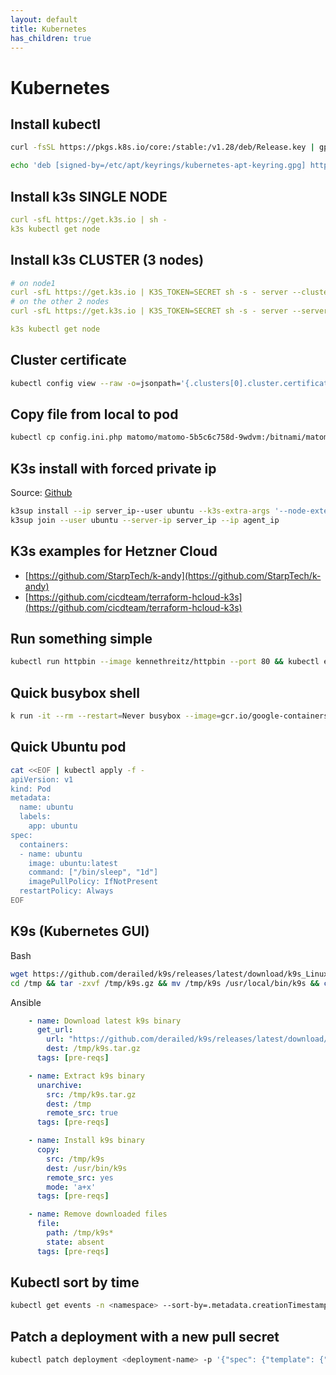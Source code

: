```yaml
---
layout: default
title: Kubernetes
has_children: true
---
```


# Kubernetes

## Install kubectl

```bash
curl -fsSL https://pkgs.k8s.io/core:/stable:/v1.28/deb/Release.key | gpg --dearmor -o /etc/apt/keyrings/kubernetes-apt-keyring.gpg

echo 'deb [signed-by=/etc/apt/keyrings/kubernetes-apt-keyring.gpg] https://pkgs.k8s.io/core:/stable:/v1.28/deb/ /' | tee /etc/apt/sources.list.d/kubernetes.list
```

## Install k3s SINGLE NODE

```yaml
curl -sfL https://get.k3s.io | sh -
k3s kubectl get node
```

## Install k3s CLUSTER (3 nodes)

```yaml
# on node1
curl -sfL https://get.k3s.io | K3S_TOKEN=SECRET sh -s - server --cluster-init
# on the other 2 nodes
curl -sfL https://get.k3s.io | K3S_TOKEN=SECRET sh -s - server --server https://<ip or hostname of server1>:6443

k3s kubectl get node
```

## Cluster certificate

```bash
kubectl config view --raw -o=jsonpath='{.clusters[0].cluster.certificate-authority-data}' | base64 --decode
```

## Copy file from local to pod

```bash
kubectl cp config.ini.php matomo/matomo-5b5c6c758d-9wdvm:/bitnami/matomo/config/config.ini.php
```

## K3s install with forced private ip

Source: [Github](https://github.com/alexellis/k3sup/issues/306#issuecomment-1059986048)

```bash
k3sup install --ip server_ip--user ubuntu --k3s-extra-args '--node-external-ip server_ip --node-ip server_ip'
k3sup join --user ubuntu --server-ip server_ip --ip agent_ip
```

## K3s examples for Hetzner Cloud

* [https://github.com/StarpTech/k-andy](https://github.com/StarpTech/k-andy)
* [https://github.com/cicdteam/terraform-hcloud-k3s](https://github.com/cicdteam/terraform-hcloud-k3s)

## Run something simple

```bash
kubectl run httpbin --image kennethreitz/httpbin --port 80 && kubectl expose pod httpbin --port 80
```

## Quick busybox shell

```bash
k run -it --rm --restart=Never busybox --image=gcr.io/google-containers/busybox sh
```

## Quick Ubuntu pod

```bash
cat <<EOF | kubectl apply -f -
apiVersion: v1
kind: Pod
metadata:
  name: ubuntu
  labels:
    app: ubuntu
spec:
  containers:
  - name: ubuntu
    image: ubuntu:latest
    command: ["/bin/sleep", "1d"]
    imagePullPolicy: IfNotPresent
  restartPolicy: Always
EOF
```

## K9s (Kubernetes GUI)

Bash

```bash
wget https://github.com/derailed/k9s/releases/latest/download/k9s_Linux_amd64.tar.gz -O /tmp/k9s.gz
cd /tmp && tar -zxvf /tmp/k9s.gz && mv /tmp/k9s /usr/local/bin/k9s && chmod +x /usr/local/bin/k9s
```

Ansible

```yaml
    - name: Download latest k9s binary
      get_url:
        url: "https://github.com/derailed/k9s/releases/latest/download/k9s_Linux_amd64.tar.gz"
        dest: /tmp/k9s.tar.gz
      tags: [pre-reqs]

    - name: Extract k9s binary
      unarchive:
        src: /tmp/k9s.tar.gz
        dest: /tmp
        remote_src: true
      tags: [pre-reqs]

    - name: Install k9s binary
      copy:
        src: /tmp/k9s
        dest: /usr/bin/k9s
        remote_src: yes
        mode: 'a+x'
      tags: [pre-reqs]

    - name: Remove downloaded files
      file:
        path: /tmp/k9s*
        state: absent
      tags: [pre-reqs]
```

## Kubectl sort by time

```bash
kubectl get events -n <namespace> --sort-by=.metadata.creationTimestamp
```

## Patch a deployment with a new pull secret

```bash
kubectl patch deployment <deployment-name> -p '{"spec": {"template": {"spec": {"imagePullSecrets": [{"name": "my-pull-secret"}]}}}}'
```
